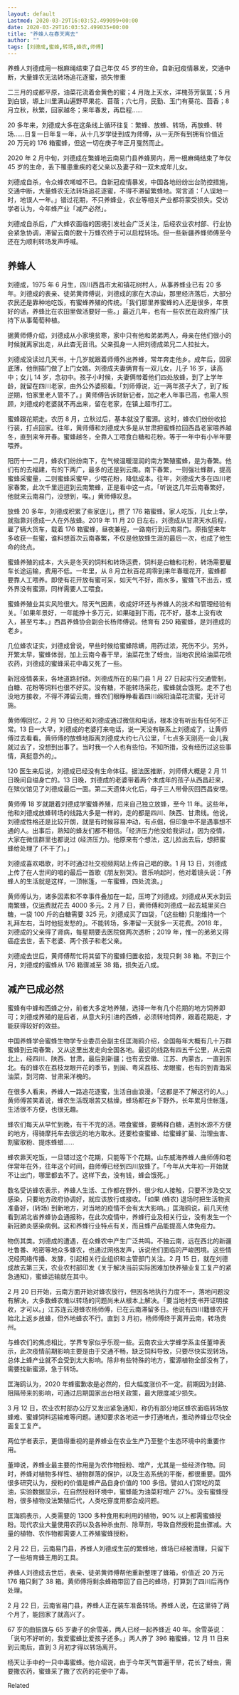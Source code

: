 ```yaml
---
layout: default
Lastmod: 2020-03-29T16:03:52.499099+00:00
date: 2020-03-29T16:03:52.499035+00:00
title: "养蜂人在春天离去"
author: ""
tags: [刘德成,蜜蜂,转场,蜂农,师傅]
---
```


养蜂人刘德成用一根麻绳结束了自己年仅 45 岁的生命。自新冠疫情暴发，交通中断，大量蜂农无法转场追花逐蜜，损失惨重

二三月的成都平原，油菜花流着金黄色的蜜；4 月陇上天水，洋槐芬芳氤氲；5 月到白银，塬上川里满山遍野苹果花、苜蓿；六七月，民勤、玉门有葵花、茴香；8 月立秋，秋繁，回家越冬；来年春发，再启程……

20 多年来，刘德成大多在这条线上循环往复：繁蜂、放蜂、转场，再放蜂、转场……日复一日年复一年，从十几岁学徒到成为师傅，从一无所有到拥有价值近 20 万元的 176 箱蜜蜂，但这一切在庚子年正月戛然而止。

2020 年 2 月中旬，刘德成在繁蜂地云南易门县养蜂房内，用一根麻绳结束了年仅 45 岁的生命，丢下罹患重疾的老父亲以及妻子和一双未成年儿女。

刘德成自杀，令众蜂农唏嘘不已。自新冠疫情暴发，中国各地纷纷出台防控措施，交通中断，大量蜂农无法转场追花逐蜜，不得不滞留繁蜂地。常言道：「人误地一时，地误人一年。」错过花期，不只养蜂业，农业等相关产业都将蒙受损失。受访学者认为，今年蜂产业「减产必然」。

刘德成自杀后，广大蜂农面临的困境引发社会广泛关注，后经农业农村部、行业协会紧急协调，滞留云南的数十万蜂农终于可以启程转场。但一些新疆养蜂师傅至今还在为顺利转场发声呼喊。

养蜂人
---

刘德成，1975 年 6 月生，四川西昌市太和镇花树村人，从事养蜂业已有 20 多年。刘德成的表亲、徒弟黄师傅说，刘德成的家在大凉山，那里经济落后，大部分农民还是靠种地吃饭，有蜜蜂养殖的传统。「我们那里养蜜蜂的人还是很多，年景好的话，养蜂比在农田里做活要好一些。」最近几年，也有一些农民在政府推广扶持下从事葡萄种植。

据黄师傅介绍，刘德成从小家境贫寒，家中只有他和弟弟两人，母亲在他们很小的时候就离家出走，从此杳无音讯。父亲孤身一人把刘德成弟兄二人拉扯大。

刘德成没读过几天书，十几岁就跟着师傅外出养蜂，常年奔走他乡。成年后，因家底薄，他倒插门做了上门女婿。刘德成夫妻俩育有一双儿女，儿子 16 岁，读高中；女儿 14 岁，念初中。孩子小时候，夫妻俩带着他们四处放蜂，到了上学年龄，就留在四川老家，由外公外婆照看。「刘师傅说，近一两年孩子大了，到了叛逆期，怕家里老人管不了。」黄师傅告诉财新记者，加之老人年事已高，也需人照顾，刘德成的老婆就不再出来，留在老家，在镇上超市打工。

蜜蜂跟花期走。农历 8 月，立秋过后，基本就没了蜜源。这时，蜂农们纷纷收拾行装，打点回家。往年，黄师傅和刘德成大多是从甘肃把蜜蜂拉回西昌老家喂养越冬，直到来年开春。蜜蜂越冬，全靠人工喂食白糖和花粉。等于一年中有小半年要喂养。

阳历十一二月，蜂农们纷纷南下，在气候温暖湿润的南方繁殖蜜蜂，是为春繁。他们有的去福建，有的下两广，最多的还是到云南。南下春繁，一则强壮蜂群，提高蜜蜂采蜜量，二则蜜蜂采蜜早，少喂花粉，降低成本。往年，刘德成大多在四川老家春繁，此次千里迢迢到云南繁蜂，正是看中这一点。「听说这几年云南春繁好，他就来云南易门，没想到，唉。」黄师傅叹息。

放蜂 20 多年，刘德成积累了些家底儿，攒了 176 箱蜜蜂。家人吃饭，儿女上学，就指靠刘德成一人在外放蜂。2019 年 11 月 20 日左右，刘德成从甘肃天水启程，雇了辆大货车，载着 176 箱蜜蜂，昼夜兼程，一路南行到云南易门。原指望来年多收获一些蜜，谁料想首次云南春繁，不仅是他放蜂生涯的最后一次，也成了他生命的终点。

蜜蜂养殖的成本，大头是冬天的饲料和转场运费，饲料是白糖和花粉，转场需要雇车长途运输，费用不低。一年里，从 8 月立秋百花凋零到来年春暖花开，蜜蜂都要靠人工喂养。即使有花开放有蜜可采，如天气不好，雨水多，蜜蜂飞不出去，或外界没有蜜源，同样需要人工喂食。

蜜蜂养殖业其实风险很大。除天气因素，收成好坏还与养蜂人的技术和管理经验有关。「如果年景好，一年能挣十多万元，如果碰到下雨，花不好，基本上没有收入，甚至亏本。」西昌养蜂协会副会长杨师傅说。他育有 250 箱蜜蜂，是刘德成的老乡。

几位蜂农证实，刘德成曾说，早些时候给蜜蜂除螨，用药过浓，死伤不少。另外，开繁太早，蜜蜂体弱，加上云南今春干旱，油菜花生了蚜虫，当地农民给油菜花喷农药，刘德成的蜜蜂采花中毒又死了一些。

新冠疫情袭来，各地道路封锁。刘德成所在的易门县 1 月 27 日起实行交通管制，白糖、花粉等饲料也很不好买。没有糖，不能转场采花，蜜蜂就会饿死。走不了也没地方接收，不得不滞留云南，蜂农们眼睁睁看着四川绵阳油菜花流蜜，无计可施。

黄师傅回忆，2 月 10 日他还和刘德成通过微信和电话，根本没有听出有任何不正常。13 日一大早，刘德成的老婆打来电话，说一天没有联系上刘德成了，让黄师傅过去看看。黄师傅的放蜂地距离刘德成大约七八公里，「七点多天刚亮一会儿我就过去了，没想到出事了。当时我一个人也有些怕，不知所措，没有经历过这些事情，真挺意外的」。

120 医生来后说，刘德成已经没有生命体征。据法医推断，刘师傅大概是 2 月 11 日晚间自缢身亡的。13 日晚，刘德成的老婆带着两个未成年的孩子从西昌赶来，在殡仪馆见了刘德成最后一面。第二天遗体火化后，母子三人带骨灰回西昌安埋。

黄师傅 18 岁就跟着刘德成学蜜蜂养殖，后来自己独立放蜂，至今 11 年。这些年，他和刘德成放蜂转场的线路大多是一样的，走的都是四川、陕西、甘肃线。他说，刘德成性格还是比较开朗，就是有时候容易冲动，有点倔，但印象中不是遇事想不通的人。出事后，熟知的蜂友们都不相信。「经济压力他没给我讲过，因为疫情，大家在微信群里也都说过 (经济压力)。他原来有个想法，这儿拉出去后，想把蜜蜂给处理了 (不干了)。」

刘德成喜欢唱歌，时不时通过社交视频网站上传自己唱的歌。1 月 13 日，刘德成上传了在人世间的唱的最后一首歌《朋友别哭》。音乐响起时，他对着镜头说：「养蜂人的生活就是这样，一顶帐篷，一车蜜蜂，四处流浪。」

黄师傅认为，诸多因素和不幸事件叠加在一起，压垮了刘德成。刘德成从天水到云南繁蜂，仅运费就花去 4000 多元。2 月 7 日，黄师傅和刘德成一起去城里买白糖，一袋 100 斤的白糖需要 325 元，刘德成买了四袋，「(这些糖) 只能维持一个礼拜左右，当时他挺发愁的」。不能转场，多滞留一天就多一天花费。2018 年，刘德成的父亲得了肾病，每星期要去医院做两次透析；2019 年，惟一的弟弟又得癌症去世，丢下老婆、两个孩子和老父亲。

刘德成去世后，黄师傅帮忙将其留下的蜜蜂归置收拾，发现只剩 38 箱。不到三个月，刘德成的蜜蜂从 176 箱骤减至 38 箱，损失近八成。

减产已成必然
------

蜜蜂有中蜂和西蜂之分，前者大多定地养殖，选择一年有几个花期的地方饲养即可；刘德成养殖的是后者，从意大利引进的西蜂，必须转地饲养，跟着花期走，才能获得较好的效益。

中国养蜂学会蜜蜂生物学专业委员会副主任匡海鸥介绍，全国每年大概有几十万群蜜蜂到云南春繁，又从这里出发走向全国各地。最远的线路有四五千公里，从云南北上，经四川、陕西、甘肃，最后到新疆；也有去安徽、江苏、内蒙古，一直到东北。有的蜂农在荔枝龙眼开花的季节，到闽、粤采荔枝、龙眼蜜，也有的到青海采油菜，到河南、甘肃采洋槐的。

在很多人看来，养蜂人一路追花逐蜜，生活自由浪漫。「这都是不了解这行的人。」黄师傅苦笑着说，蜂农生活既艰苦又枯燥，蜂场都在乡下野外，长年累月住帐篷，生活很不方便，也很无趣。

蜂农们每天从早忙到晚，有干不完的活。喂食蜜蜂，要稀释白糖，遇到水源不方便的地方，得骑摩托车去很远的地方取水。还要检查蜜蜂、给蜜蜂扩巢、治理虫害、割蜜取粉、提炼蜂蜡……

蜂农靠天吃饭，一旦错过这个花期，只能等下个花期。山东威海养蜂人曲师傅和老伴常年在外，往年这个时间，曲师傅已经到四川放蜂了。「今年从大年初一开始就不让出门，哪里都去不了。这样下去，没有钱，蜂会饿死。」

数名受访蜂农表示，养蜂人生活、工作都在野外，很少和人接触，只要不涉及交叉感染，只要地方政府协调好，就应该放行或接收。「如果 (蜂农) 退场时把生活物资准备好，(转场) 到新地方，对当地的疫情不会有太大影响。」匡海鸥说，前几天他看到湖北省养蜂协会通报称，在此次疫情中，养蜂行业及相关行业，没有发生一个新冠肺炎感染病例。这和养蜂行业特点有关，而且蜂产品能提高人体免疫力。

物伤其类。刘德成的遭遇，在众蜂农中产生广泛共鸣。不独云南，远在西北的新疆吐鲁番、哈密等地众多蜂农，也通过网络发声，诉说他们面临的严峻困境。这些情况经网络传播、发酵，引起相关行业组织和主管部门关注。2 月 15 日，就在刘德成故去第三天，农业农村部印发《关于解决当前实际困难加快养殖业复工复产的紧急通知》，蜜蜂运输就在其中。

2 月 20 日开始，云南方面开始对蜂农放行，但因各地执行力度不一，落地问题没有解决，大多数蜂农难以转场的问题尚未从根本上解决。「要当地村支书开证明接收，才可以。」江苏连云港蜂农杨师傅，已在云南滞留多日。他说有四川籍蜂农开始北上返乡放蜂，但外地蜂农不行。直到 3 月初，杨师傅终于离开云南，转场贵州。

与蜂农们的焦虑相比，学界专家似乎乐观一些。云南农业大学蜂学系主任董坤表示，此次疫情前期影响主要是由于交通不畅，缺乏饲料导致，只要尽快实现转场，总体上蜂产业就不会受到太大影响。除非有些特殊的地方，蜜源植物全部没有了，需要找新蜜源，急于转场。

匡海鸥认为，2020 年蜂蜜歉收是必然的，但大幅度涨价不一定。前期因为封路、阻隔带来的影响，可通过后期国家出台相关政策，最大限度减少损失。

3 月 12 日，农业农村部办公厅又发出紧急通知，称仍有部分地区蜂农面临转场放蜂难、蜜蜂饲料运输难等问题。通知要求各地进一步打通堵点，推动养蜂业尽快全面复工复产。

两位学者表示，更值得重视的是养蜂业在农业生产乃至整个生态环境中的重要作用。

董坤说，养蜂业最主要的作用是为农作物授粉、增产，尤其是一些经济作物。同时，养蜂对植物多样性、植物群落的保护，以及生态系统的平衡，都很重要。国外很多研究认为，授粉的价值是蜂产品自身价值的 100 多倍。譬如人们常吃的菜油，实验数据显示，在自然授粉环境中，蜜蜂能为油菜籽增产 27%。没有蜜蜂授粉，很多植物没法繁殖后代，人类吃穿度用都会成问题。

匡海鸥表示，人类需要的 1300 多种食用和利用的植物，90% 以上都需蜜蜂授粉。现代农业大量使用农药以及各种杀虫剂、除草剂，导致自然授粉昆虫骤减。大量的植物、农作物都需要人工养殖蜜蜂授粉。

2 月 22 日，云南易门县，养蜂人刘德成生前的繁蜂地，蜂场已经被清理，只留下了一些培育蜂王用的工具。

  

养蜂人刘德成去世后，表亲、徒弟黄师傅帮他重新整理了蜂箱，价值近 20 万元 176 箱只剩了 38 箱。黄师傅将剩余蜂箱带回了自己的蜂场，打算到了四川后再作处理。

  

2 月 22 日，云南省易门县，养蜂人正在装车准备转场。养蜂人说，在这里待了两个月了，能回家了就高兴了。

  

67 岁的曲振旗与 65 岁妻子的余雪英，两人已经一起养蜂近 40 年。余雪英说：「说句不好听的，我爱蜜蜂比爱孩子还多。」两人养了 396 箱蜜蜂，12 月 11 日来到云南后，直到 3 月初才得以转场离开。

  

杨天让手中的一只中毒蜜蜂。他介绍说，由于今年天气普遍干旱，花长了蚜虫，需要撒农药，蜜蜂采了撒了农药的花便中了毒。

Related

